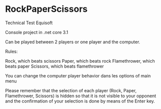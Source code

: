 # RockPaperScissors
Technical Test Equisoft 

Console project in .net core 3.1

Can be played between 2 players or one player and the computer.

Rules:

Rock, which beats scissors
Paper, which beats rock
Flamethrower, which beats paper
Scissors, which beats flamethrower

You can change the computer player behavior dans les options of main menu

Please remember that the selection of each player (Rock, Paper, Flamethrower, Scissors) is hidden so that it is not visible to your 
opponent and the confirmation of your selection is done by means of the Enter key.
